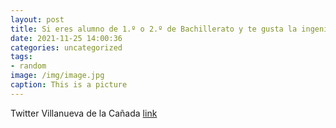```yaml
---
layout: post
title: Si eres alumno de 1.º o 2.º de Bachillerato y te gusta la ingeniería, las ciencias, la animación, los videojuegos, los efectos v...
date: 2021-11-25 14:00:36
categories: uncategorized
tags:
- random
image: /img/image.jpg
caption: This is a picture
---
```

Twitter Villanueva de la Cañada [link](https://twitter.com/AytoVDLCanada/status/1463868599366557702)
